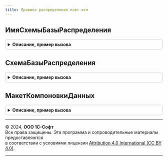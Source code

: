 ```yaml
---
title: Правила распределения повт исп
---
```



## ИмяСхемыБазыРаспределения
<details style="margin: 1em 0; padding: 0.5em; border: 1px solid #ccc; border-radius: 6px;">

<summary style="font-weight: bold; cursor: pointer;">Описание, пример вызова</summary>

```bsl

// Вызывает функцию модуля менеджера базы распределения, которая возвращает имя схемы компоновки данных
// по переданной базе распределения.
// Параметры:
//	БазаРаспределения - ПеречислениеСсылка.ТипыБазыРаспределенияРасходов,
//						ПеречислениеСсылка.НаправлениеРаспределенияПоПодразделениям - база распределения.
// Возвращаемое значение:
// 	Строка - имя соотв. схемы ПравилаРаспределенияВызовСервера.ИмяСхемыБазыРаспределения()
Функция ИмяСхемыБазыРаспределения(БазаРаспределения) Экспорт
```

Пример вызова
```bsl
Результат = ПравилаРаспределенияПовтИсп.ИмяСхемыБазыРаспределения(БазаРаспределения) 
```
</details>

## СхемаБазыРаспределения
<details style="margin: 1em 0; padding: 0.5em; border: 1px solid #ccc; border-radius: 6px;">

<summary style="font-weight: bold; cursor: pointer;">Описание, пример вызова</summary>

```bsl

// Возвращает схему компоновки базы распределения.
// Параметры:
//	ИмяСхемы - Строка - имя схемы компоновки данных базы распределения.
//	БазаРаспределения - ПеречислениеСсылка.ТипыБазыРаспределенияРасходов,
//						ПеречислениеСсылка.НаправлениеРаспределенияПоПодразделениям - база распределения.
// Возвращаемое значение:
//	СхемаКомпоновкиДанных - схема компоновки базы распределения.
Функция СхемаБазыРаспределения(ИмяСхемы, БазаРаспределения) Экспорт
```

Пример вызова
```bsl
Результат = ПравилаРаспределенияПовтИсп.СхемаБазыРаспределения(ИмяСхемы, БазаРаспределения) 
```
</details>

## МакетКомпоновкиДанных
<details style="margin: 1em 0; padding: 0.5em; border: 1px solid #ccc; border-radius: 6px;">

<summary style="font-weight: bold; cursor: pointer;">Описание, пример вызова</summary>

```bsl

// Возвращает макет компоновки данных по переданным настройкам компоновки данных.
// Параметры:
//	ИмяСхемы - Строка - имя схемы компоновки данных базы распределения.
//	БазаРаспределения - ПеречислениеСсылка.ТипыБазыРаспределенияРасходов,
//						ПеречислениеСсылка.НаправлениеРаспределенияПоПодразделениям - база распределения.
//	НастройкиКомпоновкиДанныхXML - Строка - настройки компоновки данных в формате XML.
//
// Возвращаемое значение:
//	МакетКомпоновкиДанных - макет компоновки данных по настройкам компоновки.
Функция МакетКомпоновкиДанных(ИмяСхемы, БазаРаспределения, НастройкиКомпоновкиДанныхXML) Экспорт
```

Пример вызова
```bsl
Результат = ПравилаРаспределенияПовтИсп.МакетКомпоновкиДанных(ИмяСхемы, БазаРаспределения, НастройкиКомпоновкиДанныхXML) 
```
</details>

---

© 2024, **ООО 1С-Софт**  
Все права защищены. Эта программа и сопроводительные материалы предоставляются  
в соответствии с условиями лицензии [Attribution 4.0 International (CC BY 4.0)](https://creativecommons.org/licenses/by/4.0/legalcode).

---
